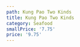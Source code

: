 ```yaml
---
path: Kung Pao Two Kinds
title: Kung Pao Two Kinds
category: Seafood
smallPrice: '7.75'
price: '9.75'
---
```


